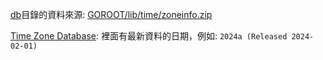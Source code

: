[db](db)目錄的資料來源: [GOROOT/lib/time/zoneinfo.zip](https://github.com/golang/go/blob/go1.22.0/lib/time/zoneinfo.zip)

[Time Zone Database](https://www.iana.org/time-zones): 裡面有最新資料的日期，例如: `2024a (Released 2024-02-01)`
